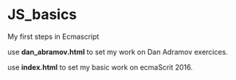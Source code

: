 # JS_basics
 My first steps in Ecmascript
 
 use **dan_abramov.html** to set my work on Dan Adramov exercices.
 
 use **index.html** to set my basic work on ecmaScrit 2016.
